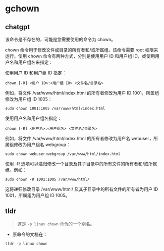 # gchown 
## chatgpt 
该命令是不存在的，可能是您需要使用的命令为 chown。 

chown 命令用于修改文件或目录的所有者和/或所属组。该命令需要 root 权限来运行。使用 chown 命令有两种方式，分别是使用用户 ID 和用户组 ID，或使用用户名和用户组名来指定：

使用用户 ID 和用户组 ID 指定：

```
chown [-R] <用户 ID>:<用户组 ID> <文件名/目录名>
```

例如，将文件 /var/www/html/index.html 的所有者修改为用户 ID 1001，所属组修改为用户组 ID 1005：

```
sudo chown 1001:1005 /var/www/html/index.html
```

使用用户名和用户组名指定：

```
chown [-R] <用户名>:<用户组名> <文件名/目录名>
```

例如，将文件 /var/www/html/index.html 的所有者修改为用户名 webuser，所属组修改为用户组名 webgroup：

```
sudo chown webuser:webgroup /var/www/html/index.html
```

使用 -R 选项可以递归修改一个目录及其子目录中的所有文件的所有者和/或所属组。例如：

```
sudo chown -R 1001:1005 /var/www/html/
```

这将递归修改目录 /var/www/html/ 及其子目录中的所有文件的所有者为用户 ID 1001，所属组为用户组 ID 1005。 

## tldr 
 
> 这是 `-p linux chown` 命令的一个别名。

- 原命令的文档在：

`tldr -p linux chown`
